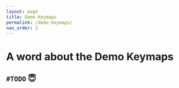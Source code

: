 ```yaml
---
layout: page
title: Demo Keymaps
permalink: /demo-keymaps/
nav_order: 2
---
```

<link rel="stylesheet" href="../assets/css/style.css">

# A word about the Demo Keymaps

## `#TODO` 😇